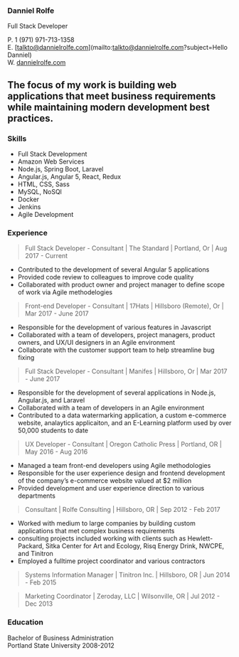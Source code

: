 ### Danniel Rolfe  
Full Stack Developer

P. 1 (971) 971-713-1358   
E. [talkto@dannielrolfe.com](mailto:talkto@dannielrolfe.com?subject=Hello Danniel)  
W. [dannielrolfe.com](http://www.dannielrolfe.com)

## The focus of my work is building web applications that meet business requirements while maintaining modern development best practices.

### Skills 
* Full Stack Development 
* Amazon Web Services 
* Node.js, Spring Boot, Laravel 
* Angular.js, Angular 5, React, Redux
* HTML, CSS, Sass
* MySQL, NoSQl
* Docker
* Jenkins 
* Agile Development


### Experience
> Full Stack Developer - Consultant  | The Standard | Portland, Or | Aug 2017 - Current
* Contributed to the development of several Angular 5 applications 
* Provided code review to colleagues to improve code quality  
* Collaborated with product owner and project manager to define scope of work via Agile methodelogies 

> Front-end Developer - Consultant | 17Hats | Hillsboro (Remote), Or | Mar 2017 - June 2017 
* Responsible for the development of various features in Javascript
* Collaborated with a team of developers, project managers, product owners, and UX/UI designers in an Agile environment
* Collaborate with the customer support team to help streamline bug fixing 

> Full Stack Developer - Consultant | Manifes | Hillsboro, Or | Mar 2017 - June 2017 
* Responsible for the development of several applications in Node.js, Angular.js, and Laravel
* Collaborated with a team of developers in an Agile environment
* Contributed to a data watermarking application, a custom e-commerce website, analaytics applicaiton, and an E-Learning platform used by over 50,000 students to date

> UX Developer - Consultant  | Oregon Catholic Press | Portland, OR | May 2016 - Aug 2016
* Managed a team front-end developers using Agile methodologies
* Responsible for the user experience design and frontend development of the company’s e-commerce website valued at $2 million
* Provided development and user experience direction to various departments

> Consultant | Rolfe Consulting | Hillsboro, OR | Sep 2012 - Feb 2017
* Worked with medium to large companies by building custom applications that met complex business requirements
* consulting projects included working with clients such as Hewlett-Packard, Sitka Center for Art and Ecology, Risq Energy Drink, NWCPE, and Tinitron
* Employed a fulltime project coordinator and various contractors

> Systems Information Manager | Tinitron Inc. | Hillsboro, OR | Jun 2014 - Feb 2015

> Marketing Coordinator | Zeroday, LLC | Wilsonville, OR | Jul 2012 - Dec 2013

### Education
Bachelor of Business Administration  
Portland State University 2008-2012





